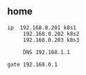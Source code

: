 ## home
    ip  192.168.0.201 k8s1
         192.168.0.202 k8s2
         192.168.0.203 k8s3

         DNS 192.168.1.1

    gate 192.168.0.1
